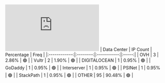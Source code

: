 ![Diagramm](https://github.com/obajay/StateSync-snapshots/blob/main/Projects/Quicksilver/1/README.md)
| Data Center | IP Count | Percentage | Freq |
|:------------:|:--------:|:-----------:|:-----:|
| OVH | 3 | 2.86% | 🟢 |
| Vultr | 2 | 1.90% | 🟢 |
| DIGITALOCEAN | 1 | 0.95% | 🟢 |
| GoDaddy | 1 | 0.95% | 🟢 |
| Interserver | 1 | 0.95% | 🟢 |
| PSINet | 1 | 0.95% | 🟢 |
| StackPath | 1 | 0.95% | 🟢 |
| OTHER | 95 | 90.48% | 🟢 |